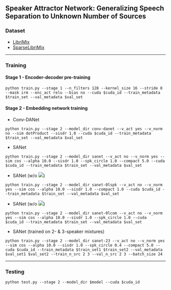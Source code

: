 ## Speaker Attractor Network: Generalizing Speech Separation to Unknown Number of Sources

### Dataset
- [LibriMix](https://github.com/JorisCos/LibriMix)
- [SparseLibriMix](https://github.com/fjiang9/SparseLibriMix)
***
### Training
#### Stage 1 - Encoder-decoder pre-training
```
python train.py --stage 1 --n_filters 128 --kernel_size 16 --stride 8 --mask irm --enc_act relu --bias no --cuda $cuda_id --train_metadata $train_set --val_metadata $val_set 
```
#### Stage 2 - Embedding network training
- Conv-DANet  
```
python train.py --stage 2 --model_dir conv-danet --v_act yes --v_norm no --sim dotProduct --sisdr 1.0 --cuda $cuda_id --train_metadata $train_set --val_metadata $val_set
```
- SANet  
```
python train.py --stage 2 --model_dir sanet --v_act no --v_norm yes --sim cos --alpha 10.0 --sisdr 1.0 --spk_circle 1.0 --compact 5.0 --cuda $cuda_id --train_metadata $train_set --val_metadata $val_set 
```
- SANet (w/o ![](https://latex.codecogs.com/svg.latex?\mathcal{L}_{spk}))  
```
python train.py --stage 2 --model_dir sanet-0lspk --v_act no --v_norm yes --sim cos --alpha 10.0 --sisdr 1.0 --compact 1.0 --cuda $cuda_id --train_metadata $train_set --val_metadata $val_set 
```
- SANet (w/o ![](https://latex.codecogs.com/svg.latex?\mathcal{L}_{com}))  
```
python train.py --stage 2 --model_dir sanet-0lcom --v_act no --v_norm yes --sim cos --alpha 10.0 --sisdr 1.0 --spk_circle 1.0 --cuda $cuda_id --train_metadata $train_set --val_metadata $val_set 
```
- SANet (trained on 2- & 3-speaker mixtures)  
```
python train.py --stage 2 --model_dir sanet-23 --v_act no --v_norm yes --sim cos --alpha 10.0 --sisdr 1.0 --spk_circle 0.4 --compact 5.0 --cuda $cuda_id --train_metadata $train_set1 $train_set2 --val_metadata $val_set1 $val_set2 --train_n_src 2 3 --val_n_src 2 3 --batch_size 24
```
***
### Testing
```
python test.py --stage 2 --model_dir $model --cuda $cuda_id
```
